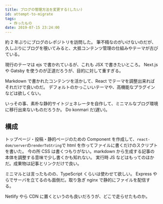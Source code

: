 ```yaml
---
title: ブログの管理方法を変更する(したい)
id: attempt-to-migrate
tags:
  - 作ったもの
date: 2019-07-15 23:24:00
---
```


約 2 年ぶりにブログのレポジトリを訪問した。
筆不精なのがいけないのだが、久しぶりにブログを覗いてみると、大抵コンテンツ管理の仕組みやテーマが古びている。

現行のテーマは ejs で書かれているが、これも JSX で書きたいところ。
Next.js や Gatsby を使うのが正道だろうが、目的に対して重すぎる。

Markdown で書かれたコンテンツを活かして、React でテーマを調整出来ればそれだけで良いのだ。
デフォルトのかっこいいテーマや、高機能なプラグインなどは欲しくない。

いっその事、素朴な静的サイトジェネレータを自作して、ミニマルなブログ環境に移行出来ないものだろうか。
Do konmari だ(遅い)。

## 構成

トップページ・投稿・静的ページのための Component を作成して、`react-dom/server`の`renderToString`で html を作ってファイルに書くだけのスクリプトを書いた。
今の所 CSS は書くつもりがない。markdown から生成する記事の本体を調整する意味で少し書くかも知れない。
実行時 JS などはもってのほかだ。成果物は記事とリンクだけで良い。

ミニマルとは言ったものの、TypeScript くらいは使わせて欲しい。
Express やらでサーバを立てるのも面倒だ。取り急ぎ nginx で静的にファイルを配信する。

Netlify やら CDN に置くというのも良いだろうが、どこで走らせたものか。
